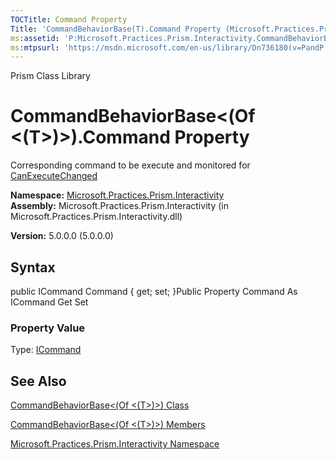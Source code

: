 ```yaml
---
TOCTitle: Command Property
Title: 'CommandBehaviorBase(T).Command Property (Microsoft.Practices.Prism.Interactivity)'
ms:assetid: 'P:Microsoft.Practices.Prism.Interactivity.CommandBehaviorBase\`1.Command'
ms:mtpsurl: 'https://msdn.microsoft.com/en-us/library/Dn736180(v=PandP.50)'
---
```


Prism Class Library

CommandBehaviorBase&lt;(Of &lt;(T&gt;)&gt;).Command Property
================================================================

Corresponding command to be execute and monitored for [CanExecuteChanged](http://msdn.microsoft.com/en-us/library/ms523106)

**Namespace:** [Microsoft.Practices.Prism.Interactivity](https://msdn.microsoft.com/library/microsoft.practices.prism.interactivity)
**Assembly:** Microsoft.Practices.Prism.Interactivity (in Microsoft.Practices.Prism.Interactivity.dll)

**Version:** 5.0.0.0 (5.0.0.0)

## Syntax


public ICommand Command { get; set; }Public Property Command As ICommand Get Set
### Property Value

Type: [ICommand](http://msdn.microsoft.com/en-us/library/ms616869)

See Also
--------


[CommandBehaviorBase&lt;(Of &lt;(T&gt;)&gt;) Class](https://msdn.microsoft.com/library/microsoft.practices.prism.interactivity.commandbehaviorbase%601)

[CommandBehaviorBase&lt;(Of &lt;(T&gt;)&gt;) Members](https://msdn.microsoft.com/allmembers.t:microsoft.practices.prism.interactivity.commandbehaviorbase%601)

[Microsoft.Practices.Prism.Interactivity Namespace](https://msdn.microsoft.com/library/microsoft.practices.prism.interactivity)
